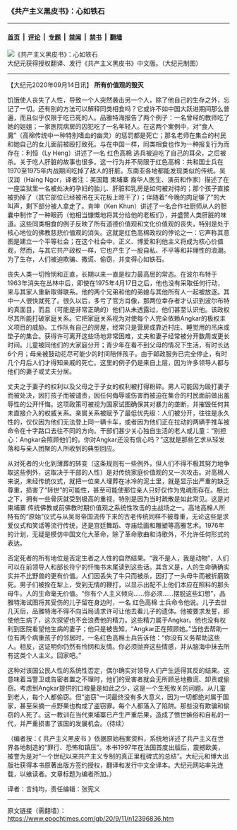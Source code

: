 ### 《共产主义黑皮书》：心如铁石

---

#### [首页](../../../..?n12396836) &nbsp;|&nbsp; [评论](../../../../../epoch-comment?n12396836) &nbsp;|&nbsp; [专题](../../../../../epoch-special?n12396836) &nbsp;|&nbsp; [禁闻](../../../../../epoch-news?n12396836) &nbsp;|&nbsp; [禁书](../../../../../books?n12396836) &nbsp;|&nbsp; [翻墙](https://github.com/gfw-breaker/nogfw/blob/master/README.md?n12396836)


<div><img alt="《共产主义黑皮书》：心如铁石" class="attachment-djy_600_400 size-djy_600_400 wp-post-image" src="https://i.epochtimes.com/assets/uploads/2017/12/dcbb5ad1ea37934a168afd29d68d142e-600x400.jpg"/>
<div class="caption">
 大纪元获得授权翻译、发行《共产主义黑皮书》中文版。（大纪元制图）
</div></div><hr/><div class="post_content" id="artbody" itemprop="articleBody">
 <!-- article content begin -->
 <p>
  【大纪元2020年09月14日讯】
  <strong>
   所有价值观的毁灭
  </strong>
 </p>
 <p>
  饥饿使人丧失了人性，导致一个人突然袭击另一个人，除了他自己的生存之外，忘记了一切。还有别的方法可以解释同类相食吗？它或许不如中国大跃进期间那么普遍，而且似乎仅限于吃已死的人。品雅特海报告了两个例子：一名曾经的教师吃了她的姐姐；一家医院病房的囚犯吃了一名年轻人。在这两个案例中，对“食人魔”（高棉传统中一种特别嗜血的幽灵）的惩罚都是死亡；那名老师在集合的村民和她自己的女儿面前被殴打致死。与在中国一样，同类相食也作为一种报复行为而存在：利恒（Ly Heng）讲述了一名
  <ok href="https://www.epochtimes.com/gb/tag/%E7%BA%A2%E8%89%B2%E9%AB%98%E6%A3%89.html">
   红色高棉
  </ok>
  逃兵被迫吃了自己的耳朵，之后被杀。关于吃人肝脏的故事也很多。这一行为并不局限于红色高棉：共和国士兵在1970至1975年内战期间吃掉了敌人的肝脏。东南亚各地都能发现类似的传统。吴汉润（Haing Ngor，译者注：美国籍
  <ok href="https://www.epochtimes.com/gb/tag/%E6%9F%AC%E5%9F%94%E5%AF%A8.html">
   柬埔寨
  </ok>
  裔华人医生、演员和作家）描述了在一座监狱里一名被处决的孕妇的胎儿、肝脏和乳房是如何被对待的；那个孩子直接被扔掉了（其它部位已经被吊在天花板上晾干了）；伴随着“今晚的肉足够了”的大叫声，剩下部分被人拿走了。肯坤（Ken Khun）讲述了一名合作社厨师从人的胆囊中制作了一种眼药（他相当慷慨地将其分给他的老板们），并盛赞人类肝脏的味道。这些同类相食的例子反映了所有道德价值观和文化价值观的丧失，特别是处于核心地位的佛教慈悲价值观的消失。这就是红色高棉政权的悖论之一：它声称其意图是建立一个平等社会；在这个社会中，正义、博爱和利他主义将成为核心价值观，然而，与其它共产政权一样，它也产生了一股自私、不平等和非理性的浪潮。为了生存，人们被迫欺骗、撒谎、偷窃，并变得心如铁石。
 </p>
 <p>
  丧失人类一切怜悯和正直，长期以来一直是权力最高层的常态。在波尔布特于1963年消失在丛林中后，即使在1975年4月17日之后，他也没有采取任何行动，来与其家人重新取得联系。他的两个兄弟和他的弟媳与其他所有人一起被放逐。其中一人很快就死了。很久以后，多亏了官方肖像，那两位幸存者才认识到波尔布特的真面目，而且（可能是非常正确的）他们从未透露过，他们甚至认识他。该政权尽其所能打破家庭关系。它把家庭关系视为对使每个人完全依赖Angkar的极权主义项目的威胁。工作队有自己的房屋，经常只是营房或靠近村庄、睡觉用的吊床或垫子的集合。获得许可离开这些场地非常困难，丈夫和妻子经常被分开数周或更长时间。儿童被同他们的大家庭分开；青少年在看不到父母的情况下生活，有时长达6个月；母亲被鼓动花尽可能少的时间陪伴孩子。由于邮政服务已完全停止，有时几个月后人们才得知亲戚的死亡。这里的例子仍是来自上层，因为许多领导人都与他们的妻子或丈夫分居。
 </p>
 <p>
  丈夫之于妻子的权利以及父母之于子女的权利被打得粉碎。男人可能因为殴打妻子而被处决，因打孩子而被谴责，因任何侮辱或伤害而被迫在集合的村民面前做出羞辱性的公开忏悔。这项政策可被视为国家试图确保其对暴力的垄断，并摧毁任何其未直接介入的权威关系。亲属关系被赋予了最低优先级：人们被分开，往往是永久性的，仅仅因为他们无法登上同一辆卡车，或者因为他们正在拉动的两辆手推车被命令在十字路口去往不同的方向。干部们甚少关心独自生活的老人或儿童：“别担心：Angkar会照顾他们的。你对Angkar还没有信心吗？”这就是那些乞求从轻发落和与亲人团聚的人所收到的典型回应。
 </p>
 <p>
  从对死者的火化到薄葬的转变（这条规则有一些例外，但人们不得不极其努力地争取这些例外，这取决于干部的人性）是对传统家庭价值观的又一次攻击。对高棉人来说，未经传统仪式，就把一位亲人埋葬在冰冷的泥土里，就是显示出严重的缺乏尊重，损害了“转世”的可能性，甚至可能使那位亲人只好仅作为鬼魂而存在。相比之下，拥有一些骨灰就受到极高的重视，特别是因为当时疏散是如此常见。这是对
  <ok href="https://www.epochtimes.com/gb/tag/%E6%9F%AC%E5%9F%94%E5%AF%A8.html">
   柬埔寨
  </ok>
  传统佛教或前佛教时期价值观之系统性攻击的主战场之一。高地高棉人所特有的“原始”仪式与从吴哥帝国流传下来的古老传统同样不被尊重，无论这些是求爱仪式和笑话等流行传统，还是宫廷舞蹈、寺庙绘画和雕塑等高雅艺术。1976年的计划，无疑是模仿中国文化大革命，除了革命歌曲和诗歌外，不允许任何形式的表达。
 </p>
 <p>
  否定死者的所有地位是否定生者之人性的自然结果。“我不是人，我是动物”，人们可以在前领导人和部长符宁的忏悔书末尾读到这些话。其含义是，人的生命确确实实并不比野兽的更有价值。人们因丢失了牛只而被杀，因打了一头母牛而被折磨致死。男子们被拴在犁上，受到无情的鞭打，以显示出配不上他们本应在照料的那头母牛。人的生命毫无价值。“你有个人主义倾向……你必须……摆脱这些幻想”，品雅特海试图将其受伤的儿子留在身边时，一名
  <ok href="https://www.epochtimes.com/gb/tag/%E7%BA%A2%E8%89%B2%E9%AB%98%E6%A3%89.html">
   红色高棉
  </ok>
  士兵命令他说。儿子去世几天后，品雅特海不得不向当局请求许可让他去看儿子的遗体。他被要求发誓，即使他生病了，这次探望也不会浪费他的精力。这些精力属于Angkar。他也没有权利到医院看望他生病的妻子；他只是被告知，“Angkar正在照顾她。”当他去帮助一位有两个病重孩子的邻居时，一名红色高棉士兵告诉他：“你没有义务帮助这些人。相反，这证明你仍然有怜悯和友情。你必须抛弃这些情感，并从脑海中抹去所有这类个人主义。回家吧。”
 </p>
 <p>
  这种对该国公民人性的系统性否定，偶尔确实对领导人们产生适得其反的结果。这意味着当警卫或告密者置之不理时，他们的受害者就会无所顾忌地撒谎、卸责或偷窃。考虑到Angkar提供的口粮量是如此之少，这是一个生死攸关的问题。从儿童到老人，每个人都偷窃。但“盗窃”一词最终没有多大意义，因为一切都绝对属于国家，甚至采摘一点野果也构成了盗窃罪。每个人都落入了陷阱。那些没有欺骗和偷窃的人死了。这一教训在当代柬埔寨已产生严重后果，造成了愤世嫉俗和自私的一代，并严重损害了该国的发展机会。（待续）
 </p>
 <p>
  （编者按：《
  <ok href="https://www.epochtimes.com/gb/tag/%E5%85%B1%E4%BA%A7%E4%B8%BB%E4%B9%89%E9%BB%91%E7%9A%AE%E4%B9%A6.html">
   共产主义黑皮书
  </ok>
  》依据原始档案资料，系统地详述了共产主义在世界各地制造的“罪行、恐怖和镇压”。本书1997年在法国首度出版后，震撼欧美，被誉为是对“一个世纪以来共产主义专制的真正里程碑式的总结”。大纪元和博大出版社获得本书原著出版方签约授权，翻译和发行中文全译本。大纪元网站率先连载，以飨读者。文章标题为编者所加。）
 </p>
 <p>
  译者：言纯均，责任编辑：张宪义
 </p>
 <!-- article content end -->
 <div id="below_article_ad">
 </div>
</div>


---

原文链接（需翻墙）：https://www.epochtimes.com/gb/20/9/11/n12396836.htm